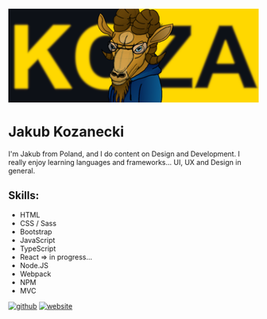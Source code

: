 ![Junior FrontEnd Developer](https://github.com/j4kk0b/j4kk0b/blob/main/baner.png)


# Jakub Kozanecki
I'm Jakub from Poland, and I do content on Design and Development. I really enjoy learning languages and frameworks... UI, UX and Design in general.

## Skills: 
* HTML
* CSS / Sass
* Bootstrap
* JavaScript
* TypeScript
* React => in progress...
* Node.JS
* Webpack
* NPM
* MVC


[<img src='https://cdn.jsdelivr.net/npm/simple-icons@3.0.1/icons/github.svg' alt='github' height='40'>](https://github.com/j4kk0b)  [<img src='https://cdn.jsdelivr.net/npm/simple-icons@3.0.1/icons/icloud.svg' alt='website' height='40'>](https://www.jakubkozanecki.com)  

